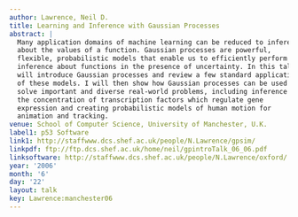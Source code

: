 ```yaml
---
author: Lawrence, Neil D.
title: Learning and Inference with Gaussian Processes
abstract: |
  Many application domains of machine learning can be reduced to inference
  about the values of a function. Gaussian processes are powerful,
  flexible, probabilistic models that enable us to efficiently perform
  inference about functions in the presence of uncertainty. In this talk I
  will introduce Gaussian processes and review a few standard applications
  of these models. I will then show how Gaussian processes can be used to
  solve important and diverse real-world problems, including inference of
  the concentration of transcription factors which regulate gene
  expression and creating probabilistic models of human motion for
  animation and tracking.
venue: School of Computer Science, University of Manchester, U.K.
label1: p53 Software
link1: http://staffwww.dcs.shef.ac.uk/people/N.Lawrence/gpsim/
linkpdf: ftp://ftp.dcs.shef.ac.uk/home/neil/gpintroTalk_06_06.pdf
linksoftware: http://staffwww.dcs.shef.ac.uk/people/N.Lawrence/oxford/
year: '2006'
month: '6'
day: '22'
layout: talk
key: Lawrence:manchester06
---
```

